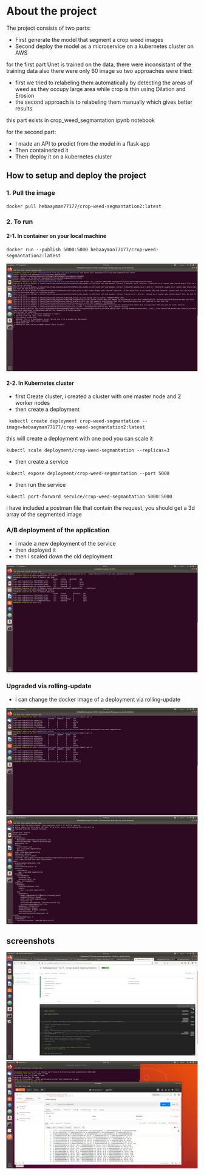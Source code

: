 # About the project

The project consists of two parts:
- First generate the model that segment a crop weed images
- Second deploy the model as a microservice on a kubernetes cluster on AWS

for the first part Unet is trained on the data,
there were inconsistant of the training data also there were only 60 image
so two approaches were tried:
- first we tried to relabeling them automatically by detecting the areas of weed as they occupy large area while crop is thin using Dilation and Erosion
- the second approach is to relabeling them manually which gives better results


this part exists in crop_weed_segmantation.ipynb notebook

for the second part:
- I made an API to predict from the model in a flask app
- Then containerized it
- Then deploy it on a kubernetes cluster



##  How to setup and deploy the project


### 1. Pull the image
```
docker pull hebaayman77177/crop-weed-segmantation2:latest
```
### 2. To run



#### 2-1. In container on your local machine
```
docker run --publish 5000:5000 hebaayman77177/crop-weed-segmantation2:latest
```
<img src="./screenshots/cont.png"><img>

#### 2-2. In Kubernetes cluster
 - first Create cluster, i created a cluster with one master node and 2 worker nodes
 - then create a deployment

  ```
   kubectl create deployment crop-weed-segmantation --image=hebaayman77177/crop-weed-segmantation2:latest
  ```
   this will create a deployment with one pod you can scale it
   ```
   kubectl scale deployment/crop-weed-segmantation --replicas=3
   ```


   - then create a service
   ```
   kubectl expose deployment/crop-weed-segmantation --port 5000
   ```


  - then run the service
  ```
  kubectl port-forward service/crop-weed-segmantation 5000:5000
  ```

  i have included a postman file that contain the request, you should get a 3d array of the segmented image


 ### A/B deployment of the application
 - i made a new deployment of the service
 - then deployed it
 - then i scaled down the old deployment


 <img src="./screenshots/ab.png"><img>


 ### Upgraded via rolling-update
- i can change the docker image of a deployment via rolling-update

<img src="./screenshots/rolling2.png"><img>
<img src="./screenshots/update.png"><img>


 ## screenshots

 <img src="./screenshots/dep.png"><img>
 <img src="./screenshots/run.png"><img>
